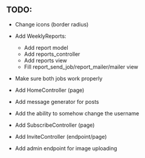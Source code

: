 ## TODO:
 - Change icons (border radius)
 - Add WeeklyReports:
    - Add report model
    - Add reports_controller
    - Add reports view
    - Fill report_send_job/report_mailer/mailer view

 - Make sure both jobs work properly
 - Add HomeController (page)
 - Add message generator for posts
 - Add the ability to somehow change the username
 - Add SubscribeController (page)
 - Add InviteController (endpoint/page)
 - Add admin endpoint for image uploading
